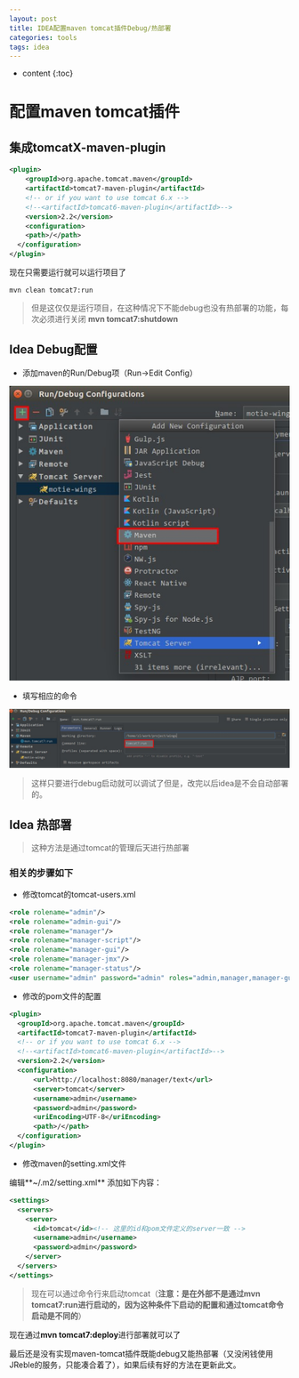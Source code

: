 ```yaml
---
layout: post
title: IDEA配置maven tomcat插件Debug/热部署
categories: tools
tags: idea
---
```


* content
{:toc}

# 配置maven tomcat插件

## 集成tomcatX-maven-plugin

```xml
<plugin>
    <groupId>org.apache.tomcat.maven</groupId>
    <artifactId>tomcat7-maven-plugin</artifactId>
    <!-- or if you want to use tomcat 6.x -->
    <!--<artifactId>tomcat6-maven-plugin</artifactId>-->
    <version>2.2</version>
    <configuration>
    <path>/</path>
  </configuration>
</plugin>
```

现在只需要运行就可以运行项目了

```
mvn clean tomcat7:run
```
> 但是这仅仅是运行项目，在这种情况下不能debug也没有热部署的功能，每次必须进行关闭 **mvn tomcat7:shutdown**

## Idea Debug配置

* 添加maven的Run/Debug项（Run->Edit Config）

![选择maven](./img/idea_debug.jpg)

* 填写相应的命令

![填写运行命令](./img/idea_debug_2.jpg)

> 这样只要进行debug启动就可以调试了但是，改完以后idea是不会自动部署的。

## Idea 热部署

> 这种方法是通过tomcat的管理后天进行热部署

### 相关的步骤如下

* 修改tomcat的tomcat-users.xml
```xml
<role rolename="admin"/>
<role rolename="admin-gui"/>
<role rolename="manager"/>
<role rolename="manager-script"/>
<role rolename="manager-gui"/>
<role rolename="manager-jmx"/>
<role rolename="manager-status"/>
<user username="admin" password="admin" roles="admin,manager,manager-gui,admin-gui,manager-script,manager-jmx,manager-status"/>
```
* 修改的pom文件的配置

```xml
<plugin>
  <groupId>org.apache.tomcat.maven</groupId>
  <artifactId>tomcat7-maven-plugin</artifactId>
  <!-- or if you want to use tomcat 6.x -->
  <!--<artifactId>tomcat6-maven-plugin</artifactId>-->
  <version>2.2</version>
  <configuration>
      <url>http://localhost:8080/manager/text</url>
      <server>tomcat</server>
      <username>admin</username>
      <password>admin</password>
      <uriEncoding>UTF-8</uriEncoding>
      <path>/</path>
  </configuration>
</plugin>
```
* 修改maven的setting.xml文件

编辑**~/.m2/setting.xml** 添加如下内容：

```xml
<settings>
  <servers>
    <server>
      <id>tomcat</id><!-- 这里的id和pom文件定义的server一致 -->
      <username>admin</username>
      <password>admin</password>
    </server>
  </servers>
</settings>
```
> 现在可以通过命令行来启动tomcat（**注意：是在外部不是通过mvn tomcat7:run进行启动的，因为这种条件下启动的配置和通过tomcat命令启动是不同的**）

现在通过**mvn tomcat7:deploy**进行部署就可以了

最后还是没有实现maven-tomcat插件既能debug又能热部署（又没闲钱使用JReble的服务，只能凑合着了），如果后续有好的方法在更新此文。
